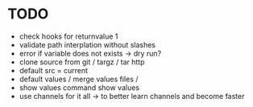 
# TODO

- check hooks for returnvalue 1
- validate path interplation without slashes
- error if variable does not exists -> dry run?
- clone source from git / targz / tar http
- default src = current
- default values / merge values files / 
- show values command show values
- use channels for it all -> to better learn channels and become faster


